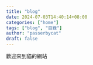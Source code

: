 ```yaml
---
title: "blog"
date: 2024-07-03T14:40:14+08:00
categories: ["home"]
tags: ["blog", "目錄"]
author: "passerbycat"
draft: false
---
```


歡迎來到貓的網站